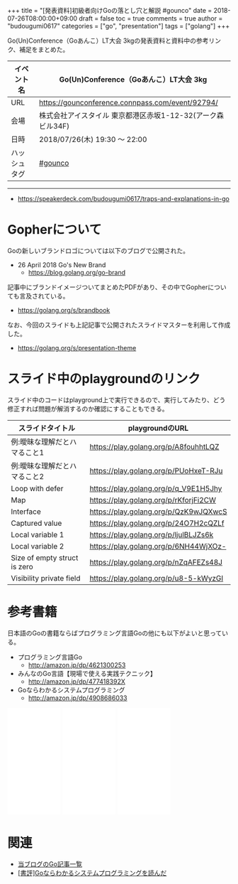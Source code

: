 +++
title = "[発表資料]初級者向けGoの落とし穴と解説 #gounco"
date = 2018-07-26T08:00:00+09:00
draft = false
toc = true
comments = true
author = "budougumi0617"
categories = ["go", "presentation"]
tags = ["golang"]
+++

Go(Un)Conference（Goあんこ）LT大会 3kgの発表資料と資料中の参考リンク、補足をまとめた。


<!--more-->

|イベント名|Go(Un)Conference（Goあんこ）LT大会 3kg|
|---|---|
|URL|https://gounconference.connpass.com/event/92794/|
|会場|株式会社アイスタイル 東京都港区赤坂1-12-32(アーク森ビル34F)|
|日時|2018/07/26(木) 19:30 〜 22:00|
|ハッシュタグ| [#gounco](https://twitter.com/hashtag/gounco)|


---

- https://speakerdeck.com/budougumi0617/traps-and-explanations-in-go

<script async class="speakerdeck-embed" data-id="3286d81766704757ac4e3ec18048752b" data-ratio="1.77777777777778" src="//speakerdeck.com/assets/embed.js"></script>

# Gopherについて
Goの新しいブランドロゴについては以下のブログで公開された。

- 26 April 2018 Go's New Brand
  - https://blog.golang.org/go-brand

記事中にブランドイメージついてまとめたPDFがあり、その中でGopherについても言及されている。

- https://golang.org/s/brandbook

なお、今回のスライドも上記記事で公開されたスライドマスターを利用して作成した。

- https://golang.org/s/presentation-theme

# スライド中のplaygroundのリンク

スライド中のコードはplayground上で実行できるので、実行してみたり、どう修正すれば問題が解消するのか確認にすることもできる。

|スライドタイトル| playgroundのURL|
|---|---|
|例:曖昧な理解だとハマること1|https://play.golang.org/p/A8fouhhtLQZ|
|例:曖昧な理解だとハマること2|https://play.golang.org/p/PUoHxeT-RJu|
|Loop with defer|https://play.golang.org/p/q_V9E1H5Jhy|
|Map|https://play.golang.org/p/rKforjFi2CW|
|Interface|https://play.golang.org/p/QzK9wJQXwcS|
|Captured value|https://play.golang.org/p/24O7H2cQZLf|
|Local variable 1|https://play.golang.org/p/ljulBLJZs6k|
|Local variable 2|https://play.golang.org/p/6NH44WjXOz-|
|Size of empty struct is zero|https://play.golang.org/p/nZqAFEZs48J|
|Visibility private field|https://play.golang.org/p/u8-5-kWyzGI|

# 参考書籍
日本語のGoの書籍ならばプログラミング言語Goの他にも以下がよいと思っている。

- プログラミング言語Go
  - http://amazon.jp/dp/4621300253
- みんなのGo言語【現場で使える実践テクニック】
  - http://amazon.jp/dp/477418392X
- Goならわかるシステムプログラミング
  - http://amazon.jp/dp/4908686033

<iframe style="width:120px;height:240px;" marginwidth="0" marginheight="0" scrolling="no" frameborder="0" src="//rcm-fe.amazon-adsystem.com/e/cm?lt1=_blank&bc1=000000&IS2=1&bg1=FFFFFF&fc1=000000&lc1=0000FF&t=github.io-22&o=9&p=8&l=as4&m=amazon&f=ifr&ref=as_ss_li_til&asins=4621300253&linkId=60c659a7abb2c7dda3a8bda5b132808f"></iframe>
<iframe style="width:120px;height:240px;" marginwidth="0" marginheight="0" scrolling="no" frameborder="0" src="//rcm-fe.amazon-adsystem.com/e/cm?lt1=_blank&bc1=000000&IS2=1&bg1=FFFFFF&fc1=000000&lc1=0000FF&t=github.io-22&o=9&p=8&l=as4&m=amazon&f=ifr&ref=as_ss_li_til&asins=B01LMS7B1O&linkId=ba2078cb70074d6995f4778e3da04293"></iframe>
<iframe style="width:120px;height:240px;" marginwidth="0" marginheight="0" scrolling="no" frameborder="0" src="//rcm-fe.amazon-adsystem.com/e/cm?lt1=_blank&bc1=000000&IS2=1&bg1=FFFFFF&fc1=000000&lc1=0000FF&t=github.io-22&o=9&p=8&l=as4&m=amazon&f=ifr&ref=as_ss_li_til&asins=4908686033&linkId=ca1623768c07f1a972fcf9c6e0acd040"></iframe>

# 関連
- [当ブログのGo記事一覧](/categories/go/)
- [[書評]Goならわかるシステムプログラミングを読んだ](/2018/02/26/review-go-system-programming)

